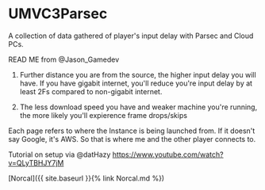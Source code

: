 # UMVC3Parsec
A collection of data gathered of player's input delay with Parsec and Cloud PCs. 


READ ME from @Jason_Gamedev
1. Further distance you are from the source, the higher input delay you will have. 
If you have gigabit internet, you'll reduce you're input delay by at least 2Fs compared to non-gigabit internet.

2. The less download speed you have and weaker machine you're running, the more likely you'll expierence frame drops/skips

Each page refers to where the Instance is being launched from. If it doesn't say Google, it's AWS. 
So that is where me and the other player connects to.

Tutorial on setup via @datHazy
https://www.youtube.com/watch?v=QLyTBHJY7jM

[Norcal]({{ site.baseurl }}{% link Norcal.md %})




